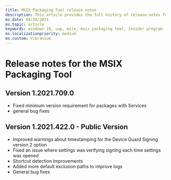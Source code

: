 ```yaml
---
title: MSIX Packaging Tool release notes
description: This article provides the full history of release notes for different versions of the MSIX Packaging Tool.
ms.date: 04/28/2021
ms.topic: article
keywords: windows 10, uwp, msix, msix packaging tool, insider program
ms.localizationpriority: medium
ms.custom: Vibranium
---
```


# Release notes for the MSIX Packaging Tool

## Version 1.2021.709.0
- Fixed minimum version requirement for packages with Services
- general bug fixes

## Version 1.2021.422.0 - Public Version
- Improved warnings about timestamping for the Device Guard Signing version 2 option
- Fixed an issue where settings was verifying signing each time settings was opened
- Shortcut detection improvements
- Added more default exclusion paths to improve logs
- General bug fixes
